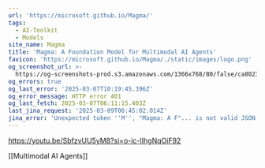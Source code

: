 ```yaml
---
url: 'https://microsoft.github.io/Magma/'
tags:
  - AI-Toolkit
  - Models
site_name: Magma
title: 'Magma: A Foundation Model for Multimodal AI Agents'
favicon: 'https://microsoft.github.io/Magma/./static/images/logo.png'
og_screenshot_url: >-
  https://og-screenshots-prod.s3.amazonaws.com/1366x768/80/false/ca8023dd3c55bdc930006a714012248b504e4b59745d744e41232c1debdc06af.jpeg
og_errors: true
og_last_error: '2025-03-07T10:19:45.396Z'
og_error_message: HTTP error 401
og_last_fetch: 2025-03-07T06:11:15.403Z
last_jina_request: '2025-03-09T06:45:02.014Z'
jina_error: 'Unexpected token ''M'', "Magma: A F"... is not valid JSON'
---
```


https://youtu.be/SbfzvUU5yM8?si=o-ic-IIhgNqOiF92

[[Multimodal AI Agents]]

